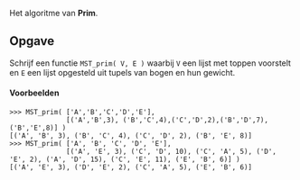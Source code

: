Het algoritme van **Prim**.

<div style="text-align: right"><i class="mdi mdi-star"></i><i class="mdi mdi-star"></i><i class="mdi mdi-star"></i><i class="mdi mdi-star"></i></div>

## Opgave

Schrijf een functie `MST_prim( V, E )` waarbij `V` een lijst met toppen voorstelt en `E` een lijst opgesteld uit tupels van bogen en hun gewicht.

#### Voorbeelden
```
>>> MST_prim( ['A','B','C','D','E'], 
              [('A','B',3), ('B','C',4),('C','D',2),('B','D',7),('B','E',8)] )
[('A', 'B', 3), ('B', 'C', 4), ('C', 'D', 2), ('B', 'E', 8)]
>>> MST_prim( ['A', 'B', 'C', 'D', 'E'], 
              [('A', 'E', 3), ('C', 'D', 10), ('C', 'A', 5), ('D', 'E', 2), ('A', 'D', 15), ('C', 'E', 11), ('E', 'B', 6)] )
[('A', 'E', 3), ('D', 'E', 2), ('C', 'A', 5), ('E', 'B', 6)]
```